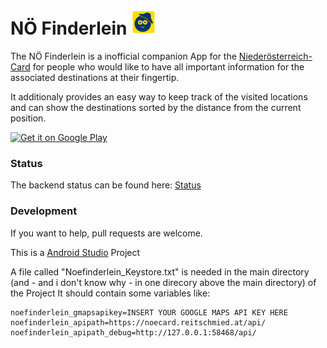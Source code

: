 #  NÖ Finderlein <img height="40" src="https://raw.githubusercontent.com/derqurps/noefinderlein/master/app/src/main/res/mipmap-xxxhdpi/ic_launcher.png">

The NÖ Finderlein is a inofficial companion App for the [Niederösterreich-Card](http://www.niederoesterreich-card.at/) for people who would like to have all important information for the associated destinations at their fingertip.

It additionaly provides an easy way to keep track of the visited locations and can show the destinations sorted by the distance from the current position.

<a  href='https://play.google.com/store/apps/details?id=at.qurps.noefinderlein.app&utm_source=global_co&utm_medium=prtnr&utm_content=Mar2515&utm_campaign=PartBadge&pcampaignid=MKT-Other-global-all-co-prtnr-ap-PartBadge-Mar2515-1'><img height="60" alt='Get it on Google Play' src='https://play.google.com/intl/en_us/badges/images/apps/en-play-badge.png'/></a>


### Status
The backend status can be found here: [Status](https://stats.uptimerobot.com/x6jonFDyA)

### Development

If you want to help, pull requests are welcome.

This is a [Android Studio](http://developer.android.com/sdk/index.html) Project

A file called "Noefinderlein_Keystore.txt" is needed in the main directory (and - and i don't know why - in one direcory above the main directory) of the Project
It should contain some variables like:
```
noefinderlein_gmapsapikey=INSERT YOUR GOOGLE MAPS API KEY HERE
noefinderlein_apipath=https://noecard.reitschmied.at/api/
noefinderlein_apipath_debug=http://127.0.0.1:58468/api/
```
